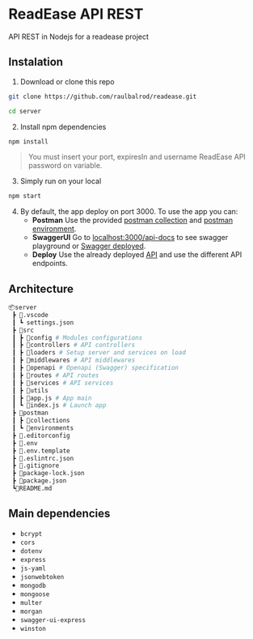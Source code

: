 # ReadEase API REST
API REST in Nodejs for a readease project

## Instalation

1. Download or clone this repo

```bash
git clone https://github.com/raulbalrod/readease.git
```

```bash
cd server
```

2. Install npm dependencies

```bash
npm install
```

> You must insert your port, expiresIn and username ReadEase API password on variable.

3. Simply run on your local

```bash
npm start
```

4. By default, the app deploy on port 3000. To use the app you can:
    - **Postman** Use the provided [postman collection](./postman/collections) and [postman environment](./postman/environments).
    - **SwaggerUI** Go to [localhost:3000/api-docs](http://localhost:3000/api-docs/) to see swagger playground or [Swagger deployed](https://bookbuddy-v7ra.onrender.com/api-docs/).
    - **Deploy** Use the already deployed [API](https://bookbuddy-v7ra.onrender.com) and use the different API endpoints.

## Architecture

```bash
📦server
 ┣ 📂.vscode
 ┃ ┗ settings.json
 ┣ 📂src
 ┃ ┣ 📂config # Modules configurations
 ┃ ┣ 📂controllers # API controllers
 ┃ ┣ 📂loaders # Setup server and services on load
 ┃ ┣ 📂middlewares # API middlewares
 ┃ ┣ 📂openapi # Openapi (Swagger) specification
 ┃ ┣ 📂routes # API routes
 ┃ ┣ 📂services # API services
 ┃ ┣ 📂utils
 ┃ ┣ 📜app.js # App main
 ┃ ┗ 📜index.js # Launch app
 ┣ 📂postman
 ┃ ┣ 📂collections
 ┃ ┗ 📂environments
 ┣ 📜.editorconfig
 ┣ 📜.env
 ┣ 📜.env.template
 ┣ 📜.eslintrc.json
 ┣ 📜.gitignore
 ┣ 📜package-lock.json
 ┣ 📜package.json
 ┗📜README.md
```

## Main dependencies

- `bcrypt`
- `cors`
- `dotenv`
- `express`
- `js-yaml`
- `jsonwebtoken`
- `mongodb`
- `mongoose`
- `multer`
- `morgan`
- `swagger-ui-express`
- `winston`

